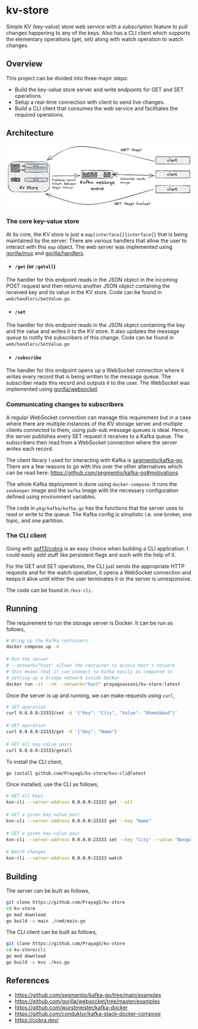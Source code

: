 # kv-store

Simple KV (key-value) store web service with a subscription feature to pull changes happening to any of the keys. Also has a CLI client which supports the elementary operations (get, set) along with watch operation to watch changes.

## Overview

This project can be divided into three major steps:
- Build the key-value store server and write endpoints for GET and SET operations.
- Setup a real-time connection with client to send live changes.
- Build a CLI client that consumes the web service and facilitates the required operations.

## Architecture

![](img/architecture.png)

### The core key-value store

At its core, the KV store is just a `map[interface{}]interface{}` that is being maintained by the server. There are various handlers that allow the user to interact with this `map` object. The web server was implemented using [gorilla/mux](https://github.com/gorilla/mux) and [gorilla/handlers](https://github.com/gorilla/handlers).

- #### `/get` (or `/getall`)

The handler for this endpoint reads in the JSON object in the incoming POST request and then returns another JSON object containing the received key and its value in the KV store. Code can be found in `web/handlers/GetValue.go`.

- #### `/set`

The handler for this endpoint reads in the JSON object containing the key and the value and writes it to the KV store. It also updates the message queue to notify the subscribers of this change. Code can be found in `web/handlers/SetValue.go`

- #### `/subscribe`

The handler for this endpoint opens up a WebSocket connection where it writes every record that is being written to the message queue. The subscriber reads this record and outputs it to the user. The WebSocket was implemented using [gorilla/websocket](https://github.com/gorilla/websocket).

### Communicating changes to subscribers

A regular WebSocket connection can manage this requirement but in a case where there are multiple instances of the KV storage server and multiple clients connected to them, using pub-sub message queues is ideal. Hence, the server publishes every SET request it receives to a Kafka queue. The subscribers then read from a WebSocket connection where the server writes each record.

The client library I used for interacting with Kafka is [segmentio/kafka-go](https://github.com/segmentio/kafka-go). There are a few reasons to go with this over the other alternatives which can be read here: https://github.com/segmentio/kafka-go#motivations.

The whole Kafka deployment is done using `docker-compose`. It runs the `zookeeper` image and the `kafka` image with the necessary configuration defined using environment variables.

The code in `pkg/kafka/kafka.go` has the functions that the server uses to read or write to the queue. The Kafka config is simplistic i.e. one broker, one topic, and one partition.

### The CLI client

Going with [spf13/cobra](https://github.com/spf13/cobra) is an easy choice when building a CLI application. I could easily add stuff like persistent flags and such with the help of it.

For the GET and SET operations, the CLI just sends the appropriate HTTP requests and for the watch operation, it opens a WebSocket connection and keeps it alive until either the user terminates it or the server is unresponsive.

The code can be found in `/kvs-cli`.

## Running

The requirement to run the storage server is Docker. It can be run as follows,
```sh
# Bring up the Kafka containers
docker compose up -d

# Run the server
# --network="host" allows the container to access host's network
# this means that it can connect to Kafka easily as compared to
# setting up a bridge network inside Docker
docker run -it --rm --network="host" prayagsavsani/kv-store:latest
```

Once the server is up and running, we can make requests using `curl`,
```sh
# SET operation
curl 0.0.0.0:23333/set -d '{"Key": "City", "Value": "Ahmedabad"}'

# GET operation
curl 0.0.0.0:23333/get -d '{"Key": "Name"}'

# GET all key-value pairs
curl 0.0.0.0:23333/getall
```

To install the CLI client,
```sh
go install github.com/PrayagS/kv-store/kvs-cli@latest
```

Once installed, use the CLI as follows,
```sh
# GET all keys
kvs-cli --server-address 0.0.0.0:23333 get --all

# GET a given key-value pair
kvs-cli --server-address 0.0.0.0:23333 get --key "Name"

# SET a given key-value pair
kvs-cli --server-address 0.0.0.0:23333 set --key "City" --value "Bangalore"

# Watch changes
kvs-cli --server-address 0.0.0.0:23333 watch
```

## Building

The server can be built as follows,
```sh
git clone https://github.com/PrayagS/kv-store
cd kv-store
go mod download
go build -o main ./cmd/main.go
```

The CLI client can be built as follows,
```sh
git clone https://github.com/PrayagS/kv-store
cd kv-store/cli
go mod download
go build -o kvs ./kvs.go
```

## References

- https://github.com/segmentio/kafka-go/tree/main/examples
- https://github.com/gorilla/websocket/tree/master/examples
- https://github.com/wurstmeister/kafka-docker
- https://github.com/conduktor/kafka-stack-docker-compose
- https://cobra.dev/
